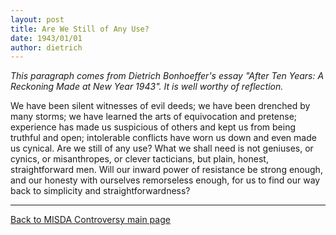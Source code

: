 ```yaml
---
layout: post
title: Are We Still of Any Use?
date: 1943/01/01
author: dietrich
---
```

_This paragraph comes from Dietrich Bonhoeffer's essay "After Ten Years: A Reckoning Made at New Year 1943". It is well worthy of reflection._

We have been silent witnesses of evil deeds; we have been drenched by many storms; we have learned the arts of equivocation and pretense; experience has made us suspicious of others and kept us from being truthful and open; intolerable conflicts have worn us down and even made us cynical. Are we still of any use? What we shall need is not geniuses, or cynics, or misanthropes, or clever tacticians, but plain, honest, straightforward men. Will our inward power of resistance be strong enough, and our honesty with ourselves remorseless enough, for us to find our way back to simplicity and straightforwardness?

---

[Back to MISDA Controversy main page](/misda-controversy)
